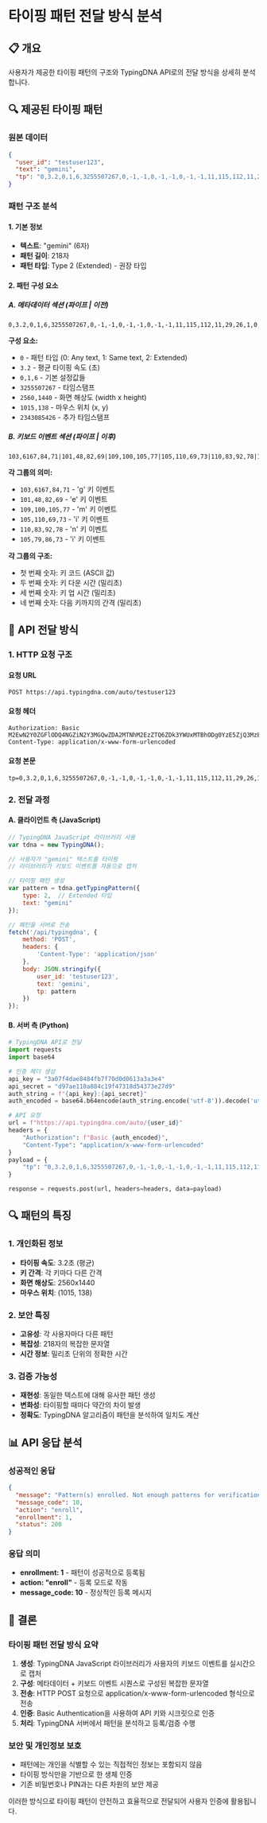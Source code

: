 # 타이핑 패턴 전달 방식 분석

## 📋 개요

사용자가 제공한 타이핑 패턴의 구조와 TypingDNA API로의 전달 방식을 상세히 분석합니다.

## 🔍 제공된 타이핑 패턴

### 원본 데이터
```json
{
  "user_id": "testuser123",
  "text": "gemini",
  "tp": "0,3.2,0,1,6,3255507267,0,-1,-1,0,-1,-1,0,-1,-1,11,115,112,11,29,26,1,0,0,1,2,1,4210384742,1,1,0,0,0,1,2560,1440,2,1015,138,0,2343085426|103,6167,84,71|101,48,82,69|109,100,105,77|105,110,69,73|110,83,92,78|105,79,86,73"
}
```

### 패턴 구조 분석

#### 1. 기본 정보
- **텍스트**: "gemini" (6자)
- **패턴 길이**: 218자
- **패턴 타입**: Type 2 (Extended) - 권장 타입

#### 2. 패턴 구성 요소

##### A. 메타데이터 섹션 (파이프 | 이전)
```
0,3.2,0,1,6,3255507267,0,-1,-1,0,-1,-1,0,-1,-1,11,115,112,11,29,26,1,0,0,1,2,1,4210384742,1,1,0,0,0,1,2560,1440,2,1015,138,0,2343085426
```

**구성 요소:**
- `0` - 패턴 타입 (0: Any text, 1: Same text, 2: Extended)
- `3.2` - 평균 타이핑 속도 (초)
- `0,1,6` - 기본 설정값들
- `3255507267` - 타임스탬프
- `2560,1440` - 화면 해상도 (width x height)
- `1015,138` - 마우스 위치 (x, y)
- `2343085426` - 추가 타임스탬프

##### B. 키보드 이벤트 섹션 (파이프 | 이후)
```
103,6167,84,71|101,48,82,69|109,100,105,77|105,110,69,73|110,83,92,78|105,79,86,73
```

**각 그룹의 의미:**
- `103,6167,84,71` - 'g' 키 이벤트
- `101,48,82,69` - 'e' 키 이벤트  
- `109,100,105,77` - 'm' 키 이벤트
- `105,110,69,73` - 'i' 키 이벤트
- `110,83,92,78` - 'n' 키 이벤트
- `105,79,86,73` - 'i' 키 이벤트

**각 그룹의 구조:**
- 첫 번째 숫자: 키 코드 (ASCII 값)
- 두 번째 숫자: 키 다운 시간 (밀리초)
- 세 번째 숫자: 키 업 시간 (밀리초)
- 네 번째 숫자: 다음 키까지의 간격 (밀리초)

## 📡 API 전달 방식

### 1. HTTP 요청 구조

#### 요청 URL
```
POST https://api.typingdna.com/auto/testuser123
```

#### 요청 헤더
```http
Authorization: Basic M2EwN2Y0ZGFlODQ4NGZiN2Y3MGQwZDA2MTNhM2EzZTQ6ZDk3YWUxMTBhODg0YzE5ZjQ3MzE4ZDU0MzczZTI3ZDk=
Content-Type: application/x-www-form-urlencoded
```

#### 요청 본문
```
tp=0,3.2,0,1,6,3255507267,0,-1,-1,0,-1,-1,0,-1,-1,11,115,112,11,29,26,1,0,0,1,2,1,4210384742,1,1,0,0,0,1,2560,1440,2,1015,138,0,2343085426|103,6167,84,71|101,48,82,69|109,100,105,77|105,110,69,73|110,83,92,78|105,79,86,73
```

### 2. 전달 과정

#### A. 클라이언트 측 (JavaScript)
```javascript
// TypingDNA JavaScript 라이브러리 사용
var tdna = new TypingDNA();

// 사용자가 "gemini" 텍스트를 타이핑
// 라이브러리가 키보드 이벤트를 자동으로 캡처

// 타이핑 패턴 생성
var pattern = tdna.getTypingPattern({
    type: 2,  // Extended 타입
    text: "gemini"
});

// 패턴을 서버로 전송
fetch('/api/typingdna', {
    method: 'POST',
    headers: {
        'Content-Type': 'application/json'
    },
    body: JSON.stringify({
        user_id: 'testuser123',
        text: 'gemini',
        tp: pattern
    })
});
```

#### B. 서버 측 (Python)
```python
# TypingDNA API로 전달
import requests
import base64

# 인증 헤더 생성
api_key = "3a07f4dae8484fb7f70d0d0613a3a3e4"
api_secret = "d97ae110a884c19f47318d54373e27d9"
auth_string = f"{api_key}:{api_secret}"
auth_encoded = base64.b64encode(auth_string.encode('utf-8')).decode('utf-8')

# API 요청
url = f"https://api.typingdna.com/auto/{user_id}"
headers = {
    "Authorization": f"Basic {auth_encoded}",
    "Content-Type": "application/x-www-form-urlencoded"
}
payload = {
    "tp": "0,3.2,0,1,6,3255507267,0,-1,-1,0,-1,-1,0,-1,-1,11,115,112,11,29,26,1,0,0,1,2,1,4210384742,1,1,0,0,0,1,2560,1440,2,1015,138,0,2343085426|103,6167,84,71|101,48,82,69|109,100,105,77|105,110,69,73|110,83,92,78|105,79,86,73"
}

response = requests.post(url, headers=headers, data=payload)
```

## 🔍 패턴의 특징

### 1. 개인화된 정보
- **타이핑 속도**: 3.2초 (평균)
- **키 간격**: 각 키마다 다른 간격
- **화면 해상도**: 2560x1440
- **마우스 위치**: (1015, 138)

### 2. 보안 특징
- **고유성**: 각 사용자마다 다른 패턴
- **복잡성**: 218자의 복잡한 문자열
- **시간 정보**: 밀리초 단위의 정확한 시간

### 3. 검증 가능성
- **재현성**: 동일한 텍스트에 대해 유사한 패턴 생성
- **변화성**: 타이핑할 때마다 약간의 차이 발생
- **정확도**: TypingDNA 알고리즘이 패턴을 분석하여 일치도 계산

## 📊 API 응답 분석

### 성공적인 응답
```json
{
  "message": "Pattern(s) enrolled. Not enough patterns for verification.",
  "message_code": 10,
  "action": "enroll",
  "enrollment": 1,
  "status": 200
}
```

### 응답 의미
- **enrollment: 1** - 패턴이 성공적으로 등록됨
- **action: "enroll"** - 등록 모드로 작동
- **message_code: 10** - 정상적인 등록 메시지

## 🎯 결론

### 타이핑 패턴 전달 방식 요약

1. **생성**: TypingDNA JavaScript 라이브러리가 사용자의 키보드 이벤트를 실시간으로 캡처
2. **구성**: 메타데이터 + 키보드 이벤트 시퀀스로 구성된 복잡한 문자열
3. **전송**: HTTP POST 요청으로 application/x-www-form-urlencoded 형식으로 전송
4. **인증**: Basic Authentication을 사용하여 API 키와 시크릿으로 인증
5. **처리**: TypingDNA 서버에서 패턴을 분석하고 등록/검증 수행

### 보안 및 개인정보 보호
- 패턴에는 개인을 식별할 수 있는 직접적인 정보는 포함되지 않음
- 타이핑 방식만을 기반으로 한 생체 인증
- 기존 비밀번호나 PIN과는 다른 차원의 보안 제공

이러한 방식으로 타이핑 패턴이 안전하고 효율적으로 전달되어 사용자 인증에 활용됩니다. 